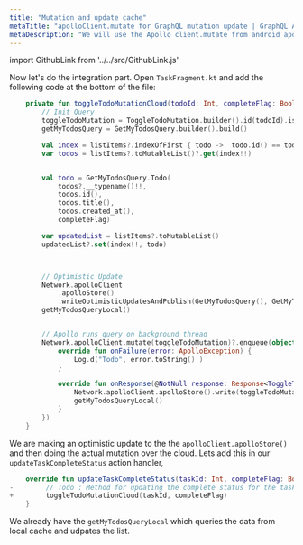 ```yaml
---
title: "Mutation and update cache"
metaTitle: "apolloClient.mutate for GraphQL mutation update | GraphQL Android Apollo Tutorial"
metaDescription: "We will use the Apollo client.mutate from android apollo as an example to modify existing data and update cache locally using read and write methods of apolloStore and handle optimisticResponse"
---
```


import GithubLink from '../../src/GithubLink.js'

Now let's do the integration part. Open `TaskFragment.kt` and add the following code at the bottom of the file:

<GithubLink link="https://github.com/hasura/graphql-engine/blob/master/community/learn/graphql-tutorials/tutorials/android-apollo/app-final/app/src/main/java/com/hasura/todo/Todo/ui/todos/TaskFragment.kt" text="TaskFragment.kt" />

```kotlin
    private fun toggleTodoMutationCloud(todoId: Int, completeFlag: Boolean){
        // Init Query
        toggleTodoMutation = ToggleTodoMutation.builder().id(todoId).isCompleted(completeFlag).build()
        getMyTodosQuery = GetMyTodosQuery.builder().build()

        val index = listItems?.indexOfFirst { todo ->  todo.id() == todoId}
        var todos = listItems?.toMutableList()?.get(index!!)


        val todo = GetMyTodosQuery.Todo(
            todos?.__typename()!!,
            todos.id(),
            todos.title(),
            todos.created_at(),
            completeFlag)

        var updatedList = listItems?.toMutableList()
        updatedList?.set(index!!, todo)



        // Optimistic Update
        Network.apolloClient
            .apolloStore()
            .writeOptimisticUpdatesAndPublish(GetMyTodosQuery(), GetMyTodosQuery.Data(mutableListOf(todo)), UUID.randomUUID()).execute()
        getMyTodosQueryLocal()


        // Apollo runs query on background thread
        Network.apolloClient.mutate(toggleTodoMutation)?.enqueue(object : ApolloCall.Callback<ToggleTodoMutation.Data>() {
            override fun onFailure(error: ApolloException) {
                Log.d("Todo", error.toString() )
            }

            override fun onResponse(@NotNull response: Response<ToggleTodoMutation.Data>) {
                Network.apolloClient.apolloStore().write(toggleTodoMutation, response.data()!!)
                getMyTodosQueryLocal()
            }
        })
    }
```

We are making an optimistic update to the the `apolloClient.apolloStore()` and then doing the actual mutation over the cloud.
Lets add this in our `updateTaskCompleteStatus` action handler,

```kotlin
    override fun updateTaskCompleteStatus(taskId: Int, completeFlag: Boolean) {
-        // Todo : Method for updating the complete status for the task
+        toggleTodoMutationCloud(taskId, completeFlag)
    }
```

We already have the `getMyTodosQueryLocal` which queries the data from local cache and udpates the list.
